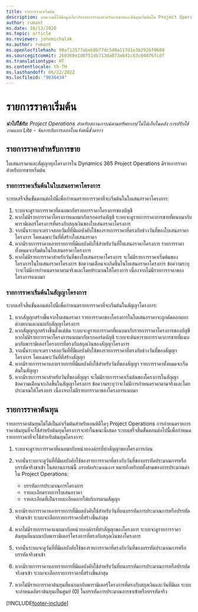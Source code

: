 ```yaml
---
title: รายการราคาเริ่มต้น
description: บทความนี้ให้ข้อมูลเกี่ยวกับรายการราคาสำหรับการขายและต้นทุนเริ่มต้นใน Project Operations
author: rumant
ms.date: 10/13/2020
ms.topic: article
ms.reviewer: johnmichalak
ms.author: rumant
ms.openlocfilehash: 99af12577abeb0b77dc5d8a117d1e3b292bf0b80
ms.sourcegitcommit: 260368e1d0751db713da073a641c63c04876fcdf
ms.translationtype: HT
ms.contentlocale: th-TH
ms.lasthandoff: 06/22/2022
ms.locfileid: "9036434"
---
```

# <a name="default-price-lists"></a>รายการราคาเริ่มต้น

_**นำไปใช้กับ:** Project Operations สำหรับสถานการณ์ตามทรัพยากร/ไม่ได้เก็บในคลัง การปรับใช้งานแบบ Lite - จัดการกับการออกใบแจ้งหนี้ชั่วคราว_

## <a name="sales-price-lists"></a>รายการราคาสำหรับการขาย

ใบเสนอราคาและสัญญาทุกโครงการใน Dynamics 365 Project Operations มีรายการราคาสำหรับการขายเริ่มต้น 

### <a name="price-list-default-on-project-quotes"></a>รายการราคาเริ่มต้นในใบเสนอราคาโครงการ
ระบบเสร็จสิ้นขั้นตอนต่อไปนี้เพื่อกำหนดรายการราคาที่จะเริ่มต้นในใบเสนอราคาโครงการ:

1. ระบบจะดูรายการราคาที่แนบมากับรายการราคาโครงการของบัญชี 
2. หากไม่มีรายการราคาโครงการแนบมากับเรกคอร์ดบัญชี ระบบจะดูรายการราคาการขายที่แนบมากับพารามิเตอร์โครงการที่ตรงกับสกุลเงินของใบเสนอราคาโครงการ
3. จากนั้นระบบจะตรวจสอบวันที่ที่มีผลบังคับใช้ของรายการราคาที่ตรงกับช่วงวันที่ของใบเสนอราคาโครงการ โดยเฉพาะวันที่ที่สร้างใบเสนอราคา
4. หากมีรายการราคาหลายรายการที่มีผลบังคับใช้สำหรับวันที่ใบเสนอราคาโครงการ รายการราคาทั้งหมดจะเริ่มต้นในใบเสนอราคาโครงการ
5. หากไม่มีรายการราคาสำหรับวันที่ของใบเสนอราคาโครงการ จะไม่มีรายการราคาเริ่มต้นของโครงการในใบเสนอราคาโครงการ ข้อความเตือนจะเกิดขึ้นในใบเสนอราคาโครงการ ข้อความระบุว่าจะไม่มีการกำหนดราคาตามจริงและโดยประมาณให้โครงการ เนื่องจากไม่มีรายการราคาของโครงการแนบมา

### <a name="price-list-default-on-project-contracts"></a>รายการราคาเริ่มต้นในสัญญาโครงการ 
ระบบเสร็จสิ้นขั้นตอนต่อไปนี้เพื่อกำหนดรายการราคาที่จะเริ่มต้นในสัญญาโครงการ:

1. หากสัญญาสร้างขึ้นจากใบเสนอราคา รายการราคาของโครงการในใบเสนอราคาจะถูกคัดลอกแยกต่างหากและแนบกับสัญญาโครงการ
2. หากสัญญาถูกสร้างขึ้นตั้งแต่ต้น ระบบจะดูรายการราคาที่แนบมากับรายการราคาโครงการของบัญชี หากไม่มีรายการราคาโครงการแนบมากับเรกคอร์ดบัญชี ระบบจะค้นหารายการราคาการขายที่แนบมากับพารามิเตอร์โครงการที่ตรงกับสกุลเงินของสัญญาโครงการ
4. จากนั้นระบบจะตรวจสอบวันที่ที่มีผลบังคับใช้ของรายการราคาที่ตรงกับช่วงวันที่ของสัญญาโครงการ โดยเฉพาะวันที่ที่สร้างสัญญา
5. หากมีรายการราคาหลายรายการที่มีผลบังคับใช้สำหรับวันที่ของสัญญา รายการราคาทั้งหมดจะเริ่มต้นในสัญญา
6. หากมีรายการราคาสำหรับวันที่ของสัญญา จะไม่มีรายการราคาเริ่มต้นของโครงการในสัญญา ข้อความเตือนจะเกิดขึ้นในสัญญาโครงการ ข้อความระบุว่าจะไม่มีการกำหนดราคาตามจริงและโดยประมาณให้โครงการ เนื่องจากไม่มีรายการราคาของโครงการแนบมา

## <a name="cost-price-lists"></a>รายการราคาต้นทุน

รายการราคาต้นทุนไม่ได้เป็นค่าเริ่มต้นสำหรับเอนทิตีใดๆ Project Operations การกำหนดรายการราคาต้นทุนที่จะใช้สำหรับต้นทุนโครงการจะทำในขณะนี้เสมอ ระบบเสร็จสิ้นขั้นตอนต่อไปนี้เพื่อกำหนดรายการราคาที่จะใช้สำหรับต้นทุนโครงการ:

1. ระบบจะดูรายการราคาที่แนบมากับหน่วยองค์กรที่ทำสัญญาของโครงการก่อน
2. จากนั้นระบบจะดูวันที่ที่มีผลบังคับใช้ของรายการราคาที่ตรงกับวันที่ของบรรทัดประมาณการหรือบรรทัดจริงขาเข้า ในสถานการณ์นี้ *บรรทัดประมาณการ* หมายถึงบริบททั้งสามของการประมาณค่าใน Project Operations:

    - บรรทัดการประมาณการโครงการ
    - รายละเอียดรายการใบเสนอราคา
    - รายละเอียดที่เป็นรายละเอียดการให้บริการตามสัญญา
  
3. หากมีรายการราคาหลายรายการที่มีผลบังคับใช้สำหรับวันที่บนบรรทัดการประมาณการหรือบัรรทัดจริงขาเข้า ระบบจะเลือกรายการราคาที่สร้างขึ้นล่าสุด
4. หากไม่มีรายการราคาแนบมากับหน่วยองค์กรที่ทำสัญญาของโครงการ ระบบจะดูรายการราคาต้นทุนที่แนบมากับพารามิเตอร์โครงการที่ตรงกับสกุลเงินของโครงการ
5. จากนั้นระบบจะดูวันที่ที่มีผลบังคับใช้ของรายการราคาที่ตรงกับวันที่ของบรรทัดประมาณการหรือบรรทัดจริงขาเข้า 
6. หากมีรายการราคาหลายรายการที่มีผลบังคับใช้สำหรับวันที่บนบรรทัดการประมาณการหรือบัรรทัดจริงขาเข้า ระบบจะเลือกรายการราคาที่สร้างขึ้นล่าสุด
7. หากไม่มีรายการราคาต้นทุนที่แนบมากับพารามิเตอร์โครงการที่ตรงกับสกุลเงินและวันที่มีผล ระบบจะกำหนดอัตราต้นทุนเป็นศูนย์ (0) ในบรรทัดการประมาณการขาเข้าหรือบรรทัดจริง


[!INCLUDE[footer-include](../includes/footer-banner.md)]
